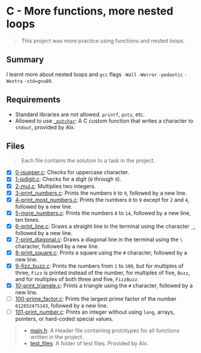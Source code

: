 # C - More functions, more nested loops

> This project was more practice using functions and nested loops.

## Summary

I learnt more about nested loops and `gcc` flags `-Wall` `-Werror` `-pedantic` `-Wextra` `-std=gnu89`.

## Requirements

- Standard libraries are not allowed. `printf`, `puts`, etc.
- Allowed to use [`_putchar`](https://github.com/alx-tools/_putchar.c/blob/master/_putchar.c): A C custom function that writes a character to `stdout`, provided by Alx.

## Files

> Each file contains the solution to a task in the project.

- [x] [0-isupper.c](https://github.com/Ebube-Ochemba/alx-low_level_programming/blob/master/0x04-more_functions_nested_loops/0-isupper.c): Checks for uppercase character.
- [x] [1-isdigit.c](https://github.com/Ebube-Ochemba/alx-low_level_programming/blob/master/0x04-more_functions_nested_loops/1-isdigit.c): Checks for a digit (`0` through `9`).
- [x] [2-mul.c](https://github.com/Ebube-Ochemba/alx-low_level_programming/blob/master/0x04-more_functions_nested_loops/2-mul.c): Multiplies two integers.
- [x] [3-print_numbers.c](https://github.com/Ebube-Ochemba/alx-low_level_programming/blob/master/0x04-more_functions_nested_loops/3-print_numbers.c): Prints the numbers `0` to `9`, followed by a new line.
- [x] [4-print_most_numbers.c](https://github.com/Ebube-Ochemba/alx-low_level_programming/blob/master/0x04-more_functions_nested_loops/4-print_most_numbers.c): Prints the numbers `0` to `9` except for `2` and `4`, followed by a new line.
- [x] [5-more_numbers.c](https://github.com/Ebube-Ochemba/alx-low_level_programming/blob/master/0x04-more_functions_nested_loops/5-more_numbers.c): Prints the numbers `0` to `14`, followed by a new line, ten times.
- [x] [6-print_line.c](https://github.com/Ebube-Ochemba/alx-low_level_programming/blob/master/0x04-more_functions_nested_loops/6-print_line.c): Draws a straight line in the terminal using the character `_`, followed by a new line.
- [x] [7-print_diagonal.c](https://github.com/Ebube-Ochemba/alx-low_level_programming/blob/master/0x04-more_functions_nested_loops/7-print_diagonal.c): Draws a diagonal line in the terminal using the `\` character, followed by a new line.
- [x] [8-print_square.c](https://github.com/Ebube-Ochemba/alx-low_level_programming/blob/master/0x04-more_functions_nested_loops/8-print_square.c): Prints a square using the `#` character, followed by a new line.
- [x] [9-fizz_buzz.c](https://github.com/Ebube-Ochemba/alx-low_level_programming/blob/master/0x04-more_functions_nested_loops/9-fizz_buzz.c): Prints the numbers from `1` to `100`, but for multiples of three, `Fizz` is printed instead of the number, for multiples of five, `Buzz`, and for multiples of both three and five, `FizzBuzz`.
- [x] [10-print_triangle.c](https://github.com/Ebube-Ochemba/alx-low_level_programming/blob/master/0x04-more_functions_nested_loops/10-print_triangle.c): Prints a triangle using the `#` character, followed by a new line.
- [ ] [100-prime_factor.c](https://github.com/Ebube-Ochemba/alx-low_level_programming/blob/master/0x04-more_functions_nested_loops/100-prime_factor.c): Prints the largest prime factor of the number `612852475143`, followed by a new line.
- [ ] [101-print_number.c](https://github.com/Ebube-Ochemba/alx-low_level_programming/blob/master/0x04-more_functions_nested_loops/101-print_number.c): Prints an integer without using `long`, arrays, pointers, or hard-coded special values.

> - [main.h](https://github.com/Ebube-Ochemba/alx-low_level_programming/blob/master/0x04-more_functions_nested_loops/main.h): A Header file containing prototypes for all functions written in the project.
> - [test_files](https://github.com/Ebube-Ochemba/alx-low_level_programming/tree/master/0x04-more_functions_nested_loops/test_files): A folder of test files. Provided by Alx.
